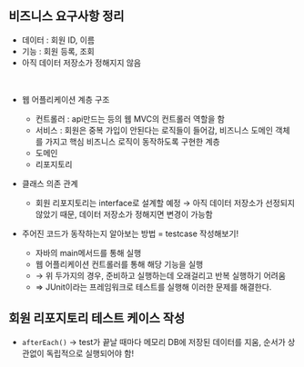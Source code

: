 
<h2> 비즈니스 요구사항 정리 </h2>

  - 데이터 : 회원 ID, 이름
  - 기능 : 회원 등록, 조회
  - 아직 데이터 저장소가 정해지지 않음
<br>

- 웹 어플리케이션 계층 구조
    - 컨트롤러 : api만드는 등의 웹 MVC의 컨트롤러 역할을 함
    - 서비스 : 회원은 중복 가입이 안된다는 로직들이 들어감, 비즈니스 도메인 객체를 가지고 핵심 비즈니스 로직이 동작하도록 구현한 계층
    - 도메인 
    - 리포지토리 

- 클래스 의존 관계
    - 회원 리포지토리는 interface로 설계할 예정 → 아직 데이터 저장소가 선정되지 않았기 때문, 데이터 저장소가 정해지면 변경이 가능함

- 주어진 코드가 동작하는지 알아보는 방법 = testcase 작성해보기!
    - 자바의 main메서드를 통해 실행
    - 웹 어플리케이션 컨트롤러를 통해 해당 기능을 실행
    - → 위 두가지의 경우, 준비하고 실행하는데 오래걸리고 반복 실행하기 어려움
    - ⇒ JUnit이라는 프레임워크로 테스트를 실행해 이러한 문제를 해결한다.

<h2> 회원 리포지토리 테스트 케이스 작성</h2>

- `afterEach()` → test가 끝날 때마다 메모리 DB에 저장된 데이터를 지움, 순서가 상관없이 독립적으로 실행되어야 함!

